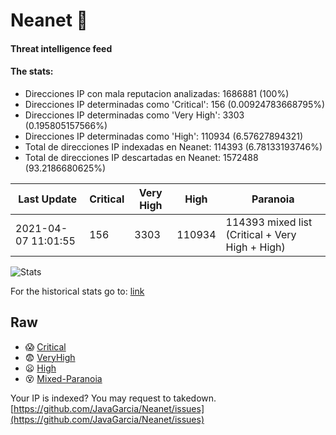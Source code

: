 # Neanet :hocho:
#### Threat intelligence feed
#### The stats:

- Direcciones IP con mala reputacion analizadas: 1686881 (100%)
- Direcciones IP determinadas como 'Critical':  156 (0.00924783668795%)
- Direcciones IP determinadas como 'Very High':  3303 (0.195805157566%)
- Direcciones IP determinadas como 'High':  110934 (6.57627894321)
- Total de direcciones IP indexadas en Neanet:  114393 (6.78133193746%)
- Total de direcciones IP descartadas en Neanet:  1572488 (93.2186680625%)

| Last Update | Critical | Very High | High | Paranoia |
| --- | --- | --- | --- | --- |
| 2021-04-07 11:01:55 | 156 | 3303 | 110934 | 114393 mixed list (Critical + Very High + High)|

![Stats](https://docs.google.com/spreadsheets/d/e/2PACX-1vSnaNMIXVabIpDJjufMlzH7poXnshF3mgd8Is1g9ytUEzVsP5my4Trn8f-xkoLLQ38xpL3HtmUexLo6/pubchart?oid=501124687&format=image)

For the historical stats go to: [link](/stats.csv)
## Raw
- :scream: [Critical](https://raw.githubusercontent.com/JavaGarcia/Neanet/master/blacklists/neanet_critical.txt)
- :fearful: [VeryHigh](https://raw.githubusercontent.com/JavaGarcia/Neanet/master/blacklists/neanet_veryHigh.txtt)
- :frowning: [High](https://raw.githubusercontent.com/JavaGarcia/Neanet/master/blacklists/neanet_high.txt)
- :dizzy_face: [Mixed-Paranoia](https://raw.githubusercontent.com/JavaGarcia/Neanet/master/blacklists/neanet_all.txt)


Your IP is indexed? You may request to takedown. [https://github.com/JavaGarcia/Neanet/issues](https://github.com/JavaGarcia/Neanet/issues)









































































































































































































































































































































































































































































































































































































































































































































































































































































































































































































































































































































































































































































































































































































































































































































































































































































































































































































































































































































































































































































































































































































































































































































































































































































































































































































































































































































































































































































































































































































































































































































































































































































































































































































































































































































































































































































































































































































































































































































































































































































































































































































































































































































































































































































































































































































































































































































































































































































































































































































































































































































































































































































































































































































































































































































































































































